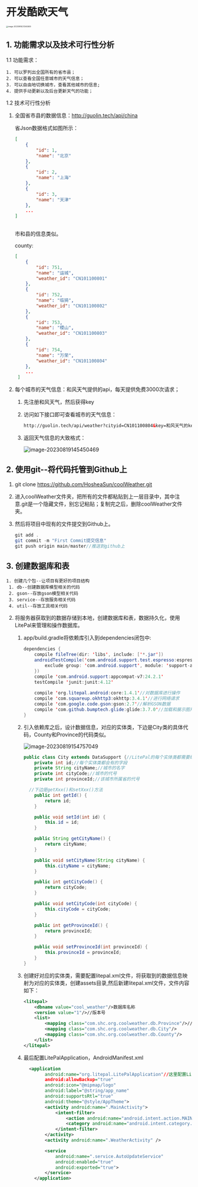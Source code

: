# 开发酷欧天气

<img src="image/image-20230818231242669.png" alt="image-20230818231242669" style="zoom:33%;" />

## 1. 功能需求以及技术可行性分析

 1.1 功能需求：

 	1. 可以罗列出全国所有的省市县；
 	2. 可以查看全国任意城市的天气信息；
 	3. 可以自由地切换城市，查看其他城市的信息;
 	4. 提供手动更新以及后台更新天气的功能；

1.2 技术可行性分析

1. 全国省市县的数据信息：http://guolin.tech/api/china

   省Json数据格式如图所示：

   ```json
   [
       {
           "id": 1,
           "name": "北京"
       },
       {
           "id": 2,
           "name": "上海"
       },
       {
           "id": 3,
           "name": "天津"
       },
       ...
   ]
      
   ```

   市和县的信息类似。

   county:

   ```json
   [
       {
           "id": 751,
           "name": "运城",
           "weather_id": "CN101100801"
       },
       {
           "id": 752,
           "name": "临猗",
           "weather_id": "CN101100802"
       },
       {
           "id": 753,
           "name": "稷山",
           "weather_id": "CN101100803"
       },
       {
           "id": 754,
           "name": "万荣",
           "weather_id": "CN101100804"
       },
       ...
    ]
   ```

   

2. 每个城市的天气信息：和风天气提供的api，每天提供免费3000次请求；

   1. 先注册和风天气，然后获得key

   2. 访问如下接口即可查看城市的天气信息：

      ```html
      http://guolin.tech/api/weather?cityid=CN101100804&key=和风天气的key
      ```

   3. 返回天气信息的大致格式：

      ![image-20230819145450469](image/image-20230819145450469.png)



## 2. 使用git--将代码托管到Github上

1. git clone https://github.com/HosheaSun/coolWeather.git

2. 进入coolWeather文件夹，把所有的文件都粘贴到上一层目录中，其中注意.git是一个隐藏文件，别忘记粘贴；复制完之后，删除coolWeather文件夹。

3. 然后将项目中现有的文件提交到Github上。

   ```java
   git add .
   git commit -m "First Commit提交信息"
   git push origin main/master//推送到github上
   ```

## 3. 创建数据库和表

 	1. 创建几个包--让项目有更好的项目结构
     1. db--创建数据库模型相关的代码
     2. gson--存放gson模型相关代码
     3. service--存放服务相关代码
     4. util--存放工具相关代码

2. 将服务器获取到的数据存储到本地，创建数据库和表，数据持久化，使用LitePal来管理和操作数据库。

   1. app/build.gradle将依赖库引入到dependencies闭包中:

      ```java
      dependencies {
          compile fileTree(dir: 'libs', include: ['*.jar'])
          androidTestCompile('com.android.support.test.espresso:espresso-core:2.2.2', {
              exclude group: 'com.android.support', module: 'support-annotations'
          })
          compile 'com.android.support:appcompat-v7:24.2.1'
          testCompile 'junit:junit:4.12'
              
          compile 'org.litepal.android:core:1.4.1'//对数据库进行操作
          compile 'com.squareup.okhttp3:okhttp:3.4.1'//进行网络请求
          compile 'com.google.code.gson:gson:2.7'//解析GSON数据
          compile 'com.github.bumptech.glide:glide:3.7.0'//加载和展示图片
      }
      ```

   2. 引入依赖库之后，设计数据信息，对应的实体类，下边是City类的具体代码，County和Province的代码类似。

      ![image-20230819154757049](image/image-20230819154757049.png)

      ```java
      public class City extends DataSupport {//LitePal的每个实体类都需要继承DataSupport
          private int id;//每个实体类都会有的字段
          private String cityName;//城市的名字
          private int cityCode;//城市的代号
          private int provinceId;//该城市所属省的代号
      
      	//下边是getXxx()和setXxx()方法
          public int getId() {
              return id;
          }
      
          public void setId(int id) {
              this.id = id;
          }
      
          public String getCityName() {
              return cityName;
          }
      
          public void setCityName(String cityName) {
              this.cityName = cityName;
          }
      
          public int getCityCode() {
              return cityCode;
          }
      
          public void setCityCode(int cityCode) {
              this.cityCode = cityCode;
          }
      
          public int getProvinceId() {
              return provinceId;
          }
      
          public void setProvinceId(int provinceId) {
              this.provinceId = provinceId;
          }
      }
      ```

   3. 创建好对应的实体类，需要配置litepal.xml文件，将获取到的数据信息映射为对应的实体类，创建assets目录,然后新建litepal.xml文件，文件内容如下：

      ```xml
      <litepal>
          <dbname value="cool_weather"/>数据库名称
          <version value="1"/>//版本号
          <list>
              <mapping class="com.shc.org.coolweather.db.Province"/>//映射的实体类
              <mapping class="com.shc.org.coolweather.db.City"/>
              <mapping class="com.shc.org.coolweather.db.County"/>
          </list>
      </litepal>
      ```

   4. 最后配置LitePalApplication，AndroidManifest.xml

      ```xml
        <application
              android:name="org.litepal.LitePalApplication"//这里配置LitePal
              android:allowBackup="true"
              android:icon="@mipmap/logo"
              android:label="@string/app_name"
              android:supportsRtl="true"
              android:theme="@style/AppTheme">
              <activity android:name=".MainActivity">
                  <intent-filter>
                      <action android:name="android.intent.action.MAIN" />
                      <category android:name="android.intent.category.LAUNCHER" />
                  </intent-filter>
              </activity>
              <activity android:name=".WeatherActivity" />
      
              <service
                  android:name=".service.AutoUpdateService"
                  android:enabled="true"
                  android:exported="true">
              </service>
          </application>
      ```

      

   